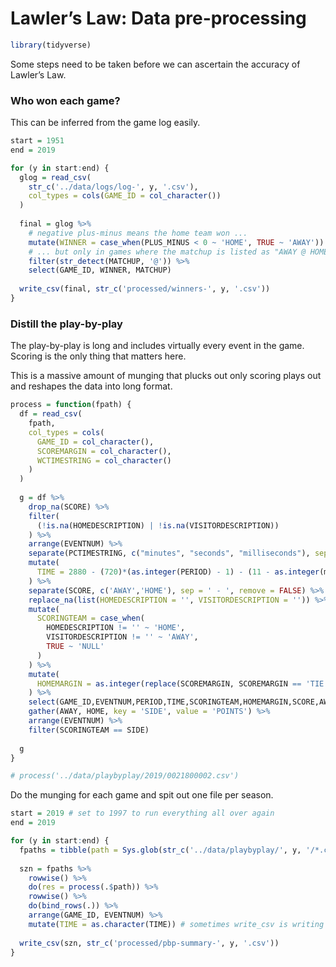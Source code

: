 Lawler’s Law: Data pre-processing
================

``` r
library(tidyverse)
```

Some steps need to be taken before we can ascertain the accuracy of
Lawler’s Law.

### Who won each game?

This can be inferred from the game log easily.

``` r
start = 1951
end = 2019

for (y in start:end) {
  glog = read_csv(
    str_c('../data/logs/log-', y, '.csv'),
    col_types = cols(GAME_ID = col_character())
  )
  
  final = glog %>% 
    # negative plus-minus means the home team won ...
    mutate(WINNER = case_when(PLUS_MINUS < 0 ~ 'HOME', TRUE ~ 'AWAY')) %>% 
    # ... but only in games where the matchup is listed as "AWAY @ HOME"
    filter(str_detect(MATCHUP, '@')) %>% 
    select(GAME_ID, WINNER, MATCHUP)
  
  write_csv(final, str_c('processed/winners-', y, '.csv'))
}
```

### Distill the play-by-play

The play-by-play is long and includes virtually every event in the game.
Scoring is the only thing that matters here.

This is a massive amount of munging that plucks out only scoring plays
out and reshapes the data into long format.

``` r
process = function(fpath) {
  df = read_csv(
    fpath,
    col_types = cols(
      GAME_ID = col_character(),
      SCOREMARGIN = col_character(),
      WCTIMESTRING = col_character()
    )
  )
  
  g = df %>% 
    drop_na(SCORE) %>% 
    filter(
      (!is.na(HOMEDESCRIPTION) | !is.na(VISITORDESCRIPTION))
    ) %>% 
    arrange(EVENTNUM) %>% 
    separate(PCTIMESTRING, c("minutes", "seconds", "milliseconds"), sep = ':', remove = FALSE) %>% 
    mutate(
      TIME = 2880 - (720)*(as.integer(PERIOD) - 1) - (11 - as.integer(minutes))*(60) - (60 - as.integer(seconds))
    ) %>% 
    separate(SCORE, c('AWAY','HOME'), sep = ' - ', remove = FALSE) %>% 
    replace_na(list(HOMEDESCRIPTION = '', VISITORDESCRIPTION = '')) %>% 
    mutate(
      SCORINGTEAM = case_when(
        HOMEDESCRIPTION != '' ~ 'HOME',
        VISITORDESCRIPTION != '' ~ 'AWAY',
        TRUE ~ 'NULL'
      )
    ) %>% 
    mutate(
      HOMEMARGIN = as.integer(replace(SCOREMARGIN, SCOREMARGIN == 'TIE', 0))
    ) %>% 
    select(GAME_ID,EVENTNUM,PERIOD,TIME,SCORINGTEAM,HOMEMARGIN,SCORE,AWAY,HOME) %>% 
    gather(AWAY, HOME, key = 'SIDE', value = 'POINTS') %>% 
    arrange(EVENTNUM) %>% 
    filter(SCORINGTEAM == SIDE)
  
  g
}

# process('../data/playbyplay/2019/0021800002.csv')
```

Do the munging for each game and spit out one file per season.

``` r
start = 2019 # set to 1997 to run everything all over again
end = 2019

for (y in start:end) {
  fpaths = tibble(path = Sys.glob(str_c('../data/playbyplay/', y, '/*.csv')))
  
  szn = fpaths %>% 
    rowwise() %>% 
    do(res = process(.$path)) %>% 
    rowwise() %>% 
    do(bind_rows(.)) %>% 
    arrange(GAME_ID, EVENTNUM) %>%
    mutate(TIME = as.character(TIME)) # sometimes write_csv is writing TIME out in scientific notation??
  
  write_csv(szn, str_c('processed/pbp-summary-', y, '.csv'))
}
```

